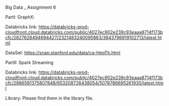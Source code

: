 Big Data _ Assignment 6


PartI: GraphX:

Databricks link:
https://databricks-prod-cloudfront.cloud.databricks.com/public/4027ec902e239c93eaaa8714f173bcfc/2827628494694427/2321483240095863/3643796919102713/latest.html

DataSet:
https://snap.stanford.edu/data/ca-HepTh.html



PartII: Spark Streaming

Databricks link:
https://databricks-prod-cloudfront.cloud.databricks.com/public/4027ec902e239c93eaaa8714f173bcfc/2986581375807848/653208726438054/5078786695261930/latest.html

Library:
Please find them in the library file.